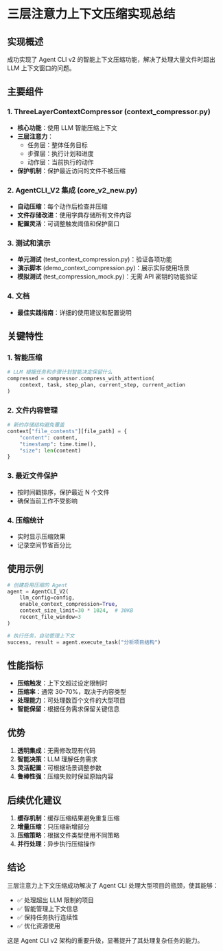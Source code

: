 # 三层注意力上下文压缩实现总结

## 实现概述

成功实现了 Agent CLI v2 的智能上下文压缩功能，解决了处理大量文件时超出 LLM 上下文窗口的问题。

## 主要组件

### 1. ThreeLayerContextCompressor (context_compressor.py)
- **核心功能**：使用 LLM 智能压缩上下文
- **三层注意力**：
  - 任务层：整体任务目标
  - 步骤层：执行计划和进度  
  - 动作层：当前执行的动作
- **保护机制**：保护最近访问的文件不被压缩

### 2. AgentCLI_V2 集成 (core_v2_new.py)
- **自动压缩**：每个动作后检查并压缩
- **文件存储改进**：使用字典存储所有文件内容
- **配置灵活**：可调整触发阈值和保护窗口

### 3. 测试和演示
- **单元测试** (test_context_compression.py)：验证各项功能
- **演示脚本** (demo_context_compression.py)：展示实际使用场景
- **模拟测试** (test_compression_mock.py)：无需 API 密钥的功能验证

### 4. 文档
- **最佳实践指南**：详细的使用建议和配置说明

## 关键特性

### 1. 智能压缩
```python
# LLM 根据任务和步骤计划智能决定保留什么
compressed = compressor.compress_with_attention(
    context, task, step_plan, current_step, current_action
)
```

### 2. 文件内容管理
```python
# 新的存储结构避免覆盖
context["file_contents"][file_path] = {
    "content": content,
    "timestamp": time.time(),
    "size": len(content)
}
```

### 3. 最近文件保护
- 按时间戳排序，保护最近 N 个文件
- 确保当前工作不受影响

### 4. 压缩统计
- 实时显示压缩效果
- 记录空间节省百分比

## 使用示例

```python
# 创建启用压缩的 Agent
agent = AgentCLI_V2(
    llm_config=config,
    enable_context_compression=True,
    context_size_limit=30 * 1024,  # 30KB
    recent_file_window=3
)

# 执行任务，自动管理上下文
success, result = agent.execute_task("分析项目结构")
```

## 性能指标

- **压缩触发**：上下文超过设定限制时
- **压缩率**：通常 30-70%，取决于内容类型
- **处理能力**：可处理数百个文件的大型项目
- **智能保留**：根据任务需求保留关键信息

## 优势

1. **透明集成**：无需修改现有代码
2. **智能决策**：LLM 理解任务需求
3. **灵活配置**：可根据场景调整参数
4. **鲁棒性强**：压缩失败时保留原始内容

## 后续优化建议

1. **缓存机制**：缓存压缩结果避免重复压缩
2. **增量压缩**：只压缩新增部分
3. **压缩策略**：根据文件类型使用不同策略
4. **并行处理**：异步执行压缩操作

## 结论

三层注意力上下文压缩成功解决了 Agent CLI 处理大型项目的瓶颈，使其能够：
- ✅ 处理超出 LLM 限制的项目
- ✅ 智能管理上下文信息
- ✅ 保持任务执行连续性
- ✅ 优化资源使用

这是 Agent CLI v2 架构的重要升级，显著提升了其处理复杂任务的能力。